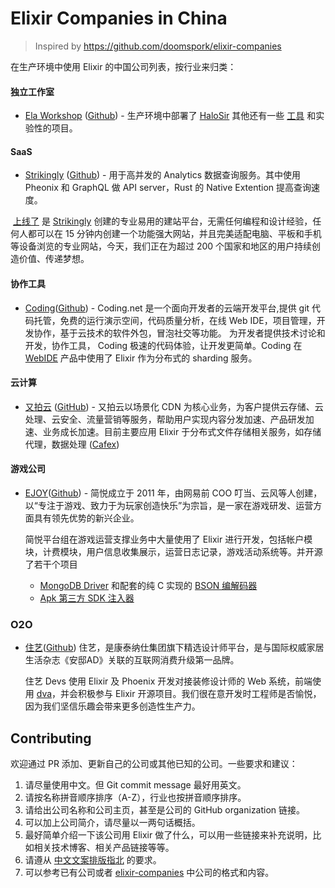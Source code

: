 # Elixir Companies in China

> Inspired by https://github.com/doomspork/elixir-companies

在生产环境中使用 Elixir 的中国公司列表，按行业来归类：

#### 独立工作室
* [Ela Workshop](http://ela.build/) ([Github](https://github.com/ElaWorkshop)) - 生产环境中部署了 [HaloSir](https://github.com/HaloWordApp/halosir) 其他还有一些 [工具](https://github.com/ElaWorkshop/ex_loglite) 和实验性的项目。

#### SaaS
* [Strikingly](https://www.strikingly.com) ([Github](https://github.com/Strikingly)) - 用于高并发的 Analytics 数据查询服务。其中使用 Pheonix 和 GraphQL 做 API server，Rust 的 Native Extention 提高查询速度。

  [上线了](https://www.sxl.cn) 是 [Strikingly](https://www.strikingly.com/s/careers) 创建的专业易用的建站平台，无需任何编程和设计经验，任何人都可以在 15 分钟内创建一个功能强大网站，并且完美适配电脑、平板和手机等设备浏览的专业网站，今天，我们正在为超过 200 个国家和地区的用户持续创造价值、传递梦想。

#### 协作工具
* [Coding](https://coding.net)([Github](https://github.com/coding)) - Coding.net 是一个面向开发者的云端开发平台,提供 git 代码托管，免费的运行演示空间，代码质量分析，在线 Web IDE，项目管理，开发协作，基于云技术的软件外包，冒泡社交等功能。 为开发者提供技术讨论和开发，协作工具， Coding 极速的代码体验，让开发更简单。Coding 在 [WebIDE](https://ide.coding.net) 产品中使用了 Elixir 作为分布式的 sharding 服务。

#### 云计算
* [又拍云](https://www.upyun.com) ([GitHub](https://github.com/upyun)) - 又拍云以场景化 CDN 为核心业务，为客户提供云存储、云处理、云安全、流量营销等服务，帮助用户实现内容分发加速、产品研发加速、业务成长加速。目前主要应用 Elixir 于分布式文件存储相关服务，如存储代理，数据处理 ([Cafex](https://github.com/upyun/cafex))

#### 游戏公司
* [EJOY](https://ejoy.com)([Github](https://github.com/ejoy)) - 简悦成立于 2011 年，由网易前 COO 叮当、云风等人创建，以“专注于游戏、致力于为玩家创造快乐”为宗旨，是一家在游戏研发、运营方面具有领先优势的新兴企业。

  简悦平台组在游戏运营支撑业务中大量使用了 Elixir 进行开发，包括帐户模块，计费模块，用户信息收集展示，运营日志记录，游戏活动系统等。并开源了若干个项目
  * [MongoDB Driver](https://github.com/ejoy/elixir-mongo) 和配套的纯 C 实现的 [BSON 编解码器](https://github.com/sean-lin/elixir-cbson)
  * [Apk 第三方 SDK 注入器](https://github.com/sean-lin/ApkInjector)

### O2O 
* [住艺](http://www.zhuyihome.com/)([Github](https://github.com/ZhuyiHome)) 住艺，是康泰纳仕集团旗下精选设计师平台，是与国际权威家居生活杂志《安邸AD》关联的互联网消费升级第一品牌。
 
  住艺 Devs 使用 Elixir 及 Phoenix 开发对接装修设计师的 Web 系统，前端使用 [dva](https://github.com/dvajs/dva)，并会积极参与 Elixir 开源项目。我们很在意开发时工程师是否愉悦，因为我们坚信乐趣会带来更多创造性生产力。

## Contributing

欢迎通过 PR 添加、更新自己的公司或其他已知的公司。一些要求和建议：

1. 请尽量使用中文。但 Git commit message 最好用英文。
2. 请按名称拼音顺序排序（A-Z），行业也按拼音顺序排序。
3. 请给出公司名称和公司主页，甚至是公司的 GitHub organization 链接。
4. 可以加上公司简介，请尽量以一两句话概括。
5. 最好简单介绍一下该公司用 Elixir 做了什么，可以用一些链接来补充说明，比如相关技术博客、相关产品链接等等。
6. 请遵从 [中文文案排版指北](https://github.com/sparanoid/chinese-copywriting-guidelines) 的要求。
7. 可以参考已有公司或者 [elixir-companies](https://github.com/doomspork/elixir-companies) 中公司的格式和内容。
